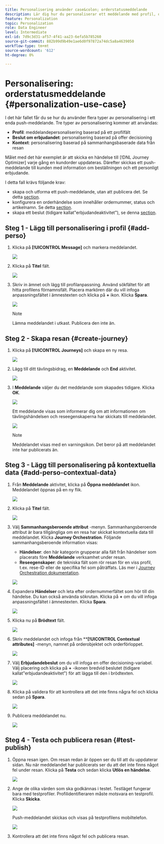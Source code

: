 ```yaml
---
title: Personalisering använder case&colon; orderstatusmeddelande
description: Lär dig hur du personaliserar ett meddelande med profil, offertbeslut och kontextinformation.
feature: Personalization
topic: Personalization
role: Data Engineer
level: Intermediate
exl-id: 7d9c3d31-af57-4f41-aa23-6efa5b785260
source-git-commit: 882b99d9b49e1ae6d0f97872a74dc5a8a4639050
workflow-type: tm+mt
source-wordcount: '612'
ht-degree: 0%

---
```


# Personalisering: orderstatusmeddelande {#personalization-use-case}

I det här fallet får du se hur du använder flera typer av personalisering i ett enda push-meddelande. Tre typer av personalisering kommer att användas:

* **Profil**: meddelandepersonalisering baserad på ett profilfält
* **Beslut om erbjudandet**: personalisering baserad på offer decisioning
* **Kontext**: personalisering baserad på sammanhangsbaserade data från resan

Målet med det här exemplet är att skicka en händelse till [!DNL Journey Optimizer] varje gång en kundorder uppdateras. Därefter skickas ett push-meddelande till kunden med information om beställningen och ett personligt erbjudande.

I detta fall krävs följande krav:

* skapa och utforma ett push-meddelande, utan att publicera det. Se detta [section](../messages/create-message.md).
* konfigurera en orderhändelse som innehåller ordernummer, status och artikelnamn. Se detta [section](../event/about-events.md).
* skapa ett beslut (tidigare kallat&quot;erbjudandeaktivitet&quot;), se denna [section](../offers/offer-activities/create-offer-activities.md).

## Steg 1 - Lägg till personalisering i profil {#add-perso}

1. Klicka på **[!UICONTROL Message]** och markera meddelandet.

   ![](assets/perso-uc.png)

1. Klicka på **Titel** fält.

   ![](assets/perso-uc2.png)

1. Skriv in ämnet och lägg till profilanpassning. Använd sökfältet för att hitta profilens förnamnsfält. Placera markören där du vill infoga anpassningsfältet i ämnestexten och klicka på **+** ikon. Klicka **Spara**.

   ![](assets/perso-uc3.png)

   >[!NOTE]
   >
   >Lämna meddelandet i utkast. Publicera den inte än.

## Steg 2 - Skapa resan {#create-journey}

1. Klicka på **[!UICONTROL Journeys]** och skapa en ny resa.

   ![](assets/perso-uc4.png)

1. Lägg till ditt tävlingsbidrag, en **Meddelande** och **End** aktivitet.

   ![](assets/perso-uc5.png)

1. I **Meddelande** väljer du det meddelande som skapades tidigare. Klicka **OK**.

   ![](assets/perso-uc6.png)

   Ett meddelande visas som informerar dig om att informationen om tävlingshändelsen och reseegenskaperna har skickats till meddelandet.

   ![](assets/perso-uc7.png)

   >[!NOTE]
   >
   >Meddelandet visas med en varningsikon. Det beror på att meddelandet inte har publicerats än.

## Steg 3 - Lägg till personalisering på kontextuella data {#add-perso-contextual-data}

1. Från **Meddelande** aktivitet, klicka på **Öppna meddelandet** ikon. Meddelandet öppnas på en ny flik.

   ![](assets/perso-uc8.png)

1. Klicka på **Titel** fält.

   ![](assets/perso-uc9.png)

1. Välj **Sammanhangsberoende attribut** -menyn. Sammanhangsberoende attribut är bara tillgängliga om en resa har skickat kontextuella data till meddelandet. Klicka **Journey Orchestration**. Följande sammanhangsberoende information visas:

   * **Händelser**: den här kategorin grupperar alla fält från händelser som placerats före **Meddelande** verksamhet under resan.
   * **Reseegenskaper**: de tekniska fält som rör resan för en viss profil, t.ex. rese-ID eller de specifika fel som påträffats. Läs mer i [Journey Orchestration dokumentation](../building-journeys/expression/journey-properties.md).

   ![](assets/perso-uc10.png)

1. Expandera **Händelser** och leta efter ordernummerfältet som hör till din händelse. Du kan också använda sökrutan. Klicka på **+** om du vill infoga anpassningsfältet i ämnestexten. Klicka **Spara**.

   ![](assets/perso-uc11.png)

1. Klicka nu på **Brödtext** fält.

   ![](assets/perso-uc12.png)

1. Skriv meddelandet och infoga från ****[!UICONTROL Contextual attributes]** -menyn, namnet på orderobjektet och orderförloppet.

   ![](assets/perso-uc13.png)

1. Välj **Erbjudandebeslut** om du vill infoga en offer decisioning-variabel. Välj placering och klicka på **+** -ikonen bredvid beslutet (tidigare kallat&quot;erbjudandeaktivitet&quot;) för att lägga till den i brödtexten.

   ![](assets/perso-uc14.png)

1. Klicka på validera för att kontrollera att det inte finns några fel och klicka sedan på **Spara**.

   ![](assets/perso-uc15.png)

1. Publicera meddelandet nu.

   ![](assets/perso-uc16.png)

## Steg 4 - Testa och publicera resan {#test-publish}

1. Öppna resan igen. Om resan redan är öppen ser du till att du uppdaterar sidan. Nu när meddelandet har publicerats ser du att det inte finns något fel under resan. Klicka på **Testa** och sedan klicka **Utlös en händelse**.

   ![](assets/perso-uc17.png)

1. Ange de olika värden som ska godkännas i testet. Testläget fungerar bara med testprofiler. Profilidentifieraren måste motsvara en testprofil. Klicka **Skicka**.

   ![](assets/perso-uc18.png)

   Push-meddelandet skickas och visas på testprofilens mobiltelefon.

   ![](assets/perso-uc19.png)

1. Kontrollera att det inte finns något fel och publicera resan.
